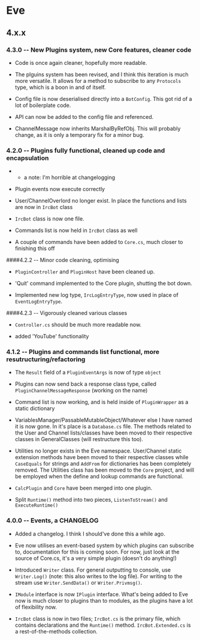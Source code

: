 
# Eve

## 4.x.x

### 4.3.0 -- New Plugins system, new Core features, cleaner code

 - Code is once again cleaner, hopefully more readable.

 - The plguins system has been revised, and I think this iteration is much more versatile. It allows for a method to subscribe to any `Protocols` type, which is a boon in and of itself.

 - Config file is now deserialised directly into a `BotConfig`. This got rid of a lot of boilerplate code.

 - API can now be added to the config file and referenced.

 * ChannelMessage now inherits MarshalByRefObj. This will probably change, as it is only a temporary fix for a minor bug.

### 4.2.0 -- Plugins fully functional, cleaned up code and encapsulation

 - * a note: I'm horrible at changelogging

 - Plugin events now execute correctly

 - User/ChannelOverlord no longer exist. In place the functions and lists are now in `IrcBot` class

 - `IrcBot` class is now one file.

 - Commands list is now held in `IrcBot` class as well

 - A couple of commands have been added to `Core.cs`, much closer to finishing this off

####4.2.2 -- Minor code cleaning, optimising

 - `PluginController` and `PluginHost` have been cleaned up.

 - 'Quit' command implemented to the Core plugin, shutting the bot down.
 
 - Implemented new log type, `IrcLogEntryType`, now used in place of `EventLogEntryType`.

####4.2.3 -- Vigorously cleaned various classes

 - `Controller.cs` should be much more readable now.

 - added 'YouTube' functionality

### 4.1.2 -- Plugins and commands list functional, more resutructuring/refactoring

 - The `Result` field of a `PluginEventArgs` is now of type `object`
 
 - Plugins can now send back a response class type, called `PluginChannelMessageResponse` (working on the name)
 
 - Command list is now working, and is held inside of `PluginWrapper` as a static dictionary
 
 - VariablesManager/PassableMutableObject/Whatever else I have named it is now gone. In it's place is a `Database.cs` file. The methods related to the User and Channel lists/classes have been moved to their respective classes in GeneralClasses (will restructure this too).
 
 - Utilities no longer exists in the Eve namespace. User/Channel static extension methods have been moved to their respective classes while `CaseEquals` for strings and `AddFrom` for dictionaries has been completely removed. The Utilities class has been moved to the `Core` project, and will be employed when the define and lookup commands are functional.
 
 - `CalcPlugin` and `Core` have been merged into one plugin.
 
 - Split `Runtime()` method into two pieces, `ListenToStream()` and `ExecuteRuntime()`

### 4.0.0 -- Events, a CHANGELOG

 - Added a changelog. I think I should've done this a while ago.

 - Eve now utilises an event-based system by which plugins can subscribe to, documentation for this is coming soon. For now, just look at the source of Core.cs, it's a very simple plugin (doesn't do anything!)

 - Introduced `Writer` class. For general outputting to console, use `Writer.Log()` (note: this also writes to the log file). For writing to the stream use `Writer.SendData()` or `Writer.Privmsg()`.

 - `IModule` interface is now `IPlugin` interface. What's being added to Eve now is much closer to plugins than to modules, as the plugins have a lot of flexibility now.

 - `IrcBot` class is now in two files; `IrcBot.cs` is the primary file, which contains declarations and the `Runtime()` method. `IrcBot.Extended.cs` is a rest-of-the-methods collection.
